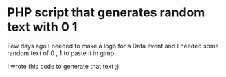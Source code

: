 # PHP script that generates random text with 0 1

Few days ago I needed to make a logo for a Data event and I needed some random text of 0 , 1  to paste it in gimp.


I wrote this code to generate that text ;)